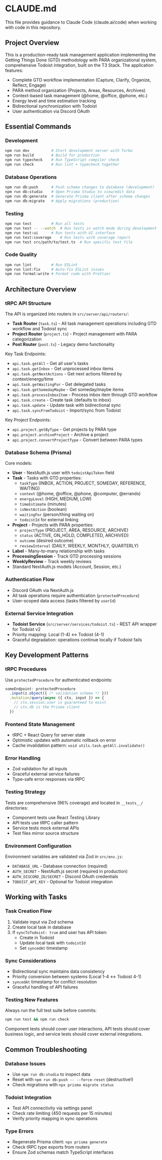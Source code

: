 # CLAUDE.md

This file provides guidance to Claude Code (claude.ai/code) when working with code in this repository.

## Project Overview

This is a production-ready task management application implementing the Getting Things Done (GTD) methodology with PARA organizational system, comprehensive Todoist integration, built on the T3 Stack. The application features:

- Complete GTD workflow implementation (Capture, Clarify, Organize, Reflect, Engage)
- PARA method organization (Projects, Areas, Resources, Archives)
- Context-based task management (@home, @office, @phone, etc.)
- Energy level and time estimation tracking
- Bidirectional synchronization with Todoist
- User authentication via Discord OAuth

## Essential Commands

### Development
```bash
npm run dev          # Start development server with Turbo
npm run build        # Build for production
npm run typecheck    # Run TypeScript compiler check
npm run check        # Run lint + typecheck together
```

### Database Operations
```bash
npm run db:push      # Push schema changes to database (development)
npm run db:studio    # Open Prisma Studio to view/edit data
npm run db:generate  # Generate Prisma client after schema changes
npm run db:migrate   # Apply migrations (production)
```

### Testing
```bash
npm run test         # Run all tests
npm run test -- --watch  # Run tests in watch mode during development
npm run test:ui      # Run tests with UI interface
npm run test:coverage    # Run tests with coverage report
npm run test src/path/to/test.ts  # Run specific test file
```

### Code Quality
```bash
npm run lint         # Run ESLint
npm run lint:fix     # Auto-fix ESLint issues
npm run format:write # Format code with Prettier
```

## Architecture Overview

### tRPC API Structure
The API is organized into routers in `src/server/api/routers/`:
- **Task Router** (`task.ts`) - All task management operations including GTD workflow and Todoist sync
- **Project Router** (`project.ts`) - Project management with PARA categorization
- **Post Router** (`post.ts`) - Legacy demo functionality

Key Task Endpoints:
- `api.task.getAll` - Get all user's tasks
- `api.task.getInbox` - Get unprocessed inbox items
- `api.task.getNextActions` - Get next actions filtered by context/energy/time
- `api.task.getWaitingFor` - Get delegated tasks
- `api.task.getSomedayMaybe` - Get someday/maybe items
- `api.task.processInboxItem` - Process inbox item through GTD workflow
- `api.task.create` - Create task (defaults to inbox)
- `api.task.update` - Update task with bidirectional sync
- `api.task.syncFromTodoist` - Import/sync from Todoist

Key Project Endpoints:
- `api.project.getByType` - Get projects by PARA type
- `api.project.archiveProject` - Archive a project
- `api.project.convertProjectType` - Convert between PARA types

### Database Schema (Prisma)
Core models:
- **User** - NextAuth.js user with `todoistApiToken` field
- **Task** - Tasks with GTD properties:
  - `taskType` (INBOX, ACTION, PROJECT, SOMEDAY, REFERENCE, WAITING)
  - `context` (@home, @office, @phone, @computer, @errands)
  - `energyLevel` (HIGH, MEDIUM, LOW)
  - `timeEstimate` (minutes)
  - `isNextAction` (boolean)
  - `waitingFor` (person/thing waiting on)
  - `todoistId` for external linking
- **Project** - Projects with PARA properties:
  - `projectType` (PROJECT, AREA, RESOURCE, ARCHIVE)
  - `status` (ACTIVE, ON_HOLD, COMPLETED, ARCHIVED)
  - `outcome` (desired outcome)
  - `reviewInterval` (DAILY, WEEKLY, MONTHLY, QUARTERLY)
- **Label** - Many-to-many relationship with tasks
- **ProcessingSession** - Track GTD processing sessions
- **WeeklyReview** - Track weekly reviews
- Standard NextAuth.js models (Account, Session, etc.)

### Authentication Flow
- Discord OAuth via NextAuth.js
- All task operations require authentication (`protectedProcedure`)
- User-scoped data access (tasks filtered by `userId`)

### External Service Integration
- **Todoist Service** (`src/server/services/todoist.ts`) - REST API wrapper for Todoist v2
- Priority mapping: Local (1-4) ↔ Todoist (4-1) 
- Graceful degradation: operations continue locally if Todoist fails

## Key Development Patterns

### tRPC Procedures
Use `protectedProcedure` for authenticated endpoints:
```typescript
someEndpoint: protectedProcedure
  .input(z.object({ /* validation schema */ }))
  .mutation/query(async ({ ctx, input }) => {
    // ctx.session.user is guaranteed to exist
    // ctx.db is the Prisma client
  })
```

### Frontend State Management
- tRPC + React Query for server state
- Optimistic updates with automatic rollback on error
- Cache invalidation pattern: `void utils.task.getAll.invalidate()`

### Error Handling
- Zod validation for all inputs
- Graceful external service failures
- Type-safe error responses via tRPC

### Testing Strategy
Tests are comprehensive (96% coverage) and located in `__tests__/` directories:
- Component tests use React Testing Library
- API tests use tRPC caller pattern
- Service tests mock external APIs
- Test files mirror source structure

### Environment Configuration
Environment variables are validated via Zod in `src/env.js`:
- `DATABASE_URL` - Database connection (required)
- `AUTH_SECRET` - NextAuth.js secret (required in production)
- `AUTH_DISCORD_ID/SECRET` - Discord OAuth credentials
- `TODOIST_API_KEY` - Optional for Todoist integration

## Working with Tasks

### Task Creation Flow
1. Validate input via Zod schema
2. Create local task in database
3. If `syncToTodoist: true` and user has API token:
   - Create in Todoist
   - Update local task with `todoistId`
   - Set `syncedAt` timestamp

### Sync Considerations
- Bidirectional sync maintains data consistency
- Priority conversion between systems (Local 1-4 ↔ Todoist 4-1)
- `syncedAt` timestamp for conflict resolution
- Graceful handling of API failures

### Testing New Features
Always run the full test suite before commits:
```bash
npm run test && npm run check
```

Component tests should cover user interactions, API tests should cover business logic, and service tests should cover external integrations.

## Common Troubleshooting

### Database Issues
- Use `npm run db:studio` to inspect data
- Reset with `npm run db:push -- --force-reset` (destructive!)
- Check migrations with `npx prisma migrate status`

### Todoist Integration
- Test API connectivity via settings panel
- Check rate limiting (450 requests per 15 minutes)
- Verify priority mapping in sync operations

### Type Errors
- Regenerate Prisma client: `npx prisma generate`
- Check tRPC type exports from routers
- Ensure Zod schemas match TypeScript interfaces